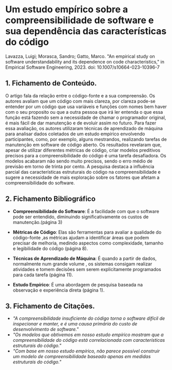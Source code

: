 # Um estudo empírico sobre a compreensibilidade de software e sua dependência das características do código

Lavazza, Luigi; Morasca, Sandro; Gatto, Marco. "An empirical study on software understandability and its dependence on code characteristics," in Empirical Software Engineering, 2023. doi: 10.1007/s10664-023-10396-7

## 1. Fichamento de Conteúdo.

O artigo fala da relação entre o código-fonte e a sua compreensão. Os autores avaliam que um código com mais clareza, por clareza pode-se entender por um código que usa variáveis e funções com nomes bem haver com o seu proposito ou que a outra pessoa que irá ler entenda o que essa função está fazendo sem a necessidade de chamar o programador original, é mais fácil de dar manutenção e de evoluir assim no futuro. Para fazer essa avaliação, os autores utilizaram técnicas de aprendizado de máquina para analisar dados coletados de um estudo empírico envolvendo participantes, como, por exemplo, alguns mestrandos, realizando tarefas de manutenção em software de código aberto. Os resultados revelaram que, apesar de utilizar diferentes métricas de código, criar modelos preditivos precisos para a compreensibilidade do código é uma tarefa desafiadora. Os modelos acabaram não sendo muito precisos, sendo o erro médio de previsão em torno de trinta por cento. A pesquisa destaca a influência parcial das características estruturais do código na compreensibilidade e sugere a necessidade de mais exploração sobre os fatores que afetam a compreensibilidade do software.


## 2. Fichamento Bibliográfico

- **Compreensibilidade do Software**: É a facilidade com que o software pode ser entendido, diminuindo significativamente os custos de manutenção.(página 3)

- **Métricas de Código**: Elas são ferramentas para avaliar a qualidade do código-fonte ,as métricas ajudam a identificar áreas que podem precisar de melhoria, medindo aspectos como complexidade, tamanho e legibilidade do código (página 8).

- **Técnicas de Aprendizado de Máquina**: É quando a partir de dados, normalmente num grande volume , os sistemas consigam realizar atividades e tomem decisões sem serem explicitamente programados para cada tarefa (página 11). 

- **Estudo Empírico**: É uma abordagem de pesquisa baseada na observação e experiência direta (página 1).

## 3. Fichamento de Citações.

- _"A compreensibilidade insuficiente do código torna o software difícil de inspecionar e manter, e é uma causa primária do custo de desenvolvimento de software."_
- _"Os modelos que obtivemos em nosso estudo empírico mostram que a compreensibilidade do código está correlacionada com características estruturais do código."_
- _"Com base em nosso estudo empírico, não parece possível construir um modelo de compreensibilidade baseado apenas em medidas estruturais do código."_
